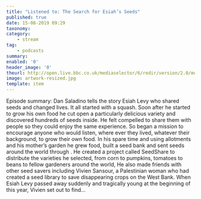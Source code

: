 ```yaml
---
title: "Listened to: The Search for Esiah’s Seeds"
published: true
date: 15-08-2019 09:29
taxonomy:
category:
	- stream
tag:
	- podcasts
summary:
enabled: '0'
header_image: '0'
theurl: http://open.live.bbc.co.uk/mediaselector/6/redir/version/2.0/mediaset/audio-nondrm-download/proto/http/vpid/p07jsngc.mp3
image: artwork-resized.jpg
template: item
---
```

 
Episode summary: Dan Saladino tells the story Esiah Levy who shared seeds and changed lives. It all started with a squash. Soon after he started to grow his own food he cut open a particularly delicious variety and discovered hundreds of seeds inside. He felt compelled to share them with people so they could enjoy the same experience. So began a mission to encourage anyone who would listen, where ever they lived, whatever their background, to grow their own food. In his spare time and using allotments and his mother’s garden he grew food, built a seed bank and sent seeds around the world through . He created a project called SeedShare to distribute the varieties he selected, from corn to pumpkins, tomatoes to beans to fellow gardeners around the world, He also made friends with other seed savers including Vivien Sansour, a Palestinian woman who had created a seed library to save disappearing crops on the West Bank. When Esiah Levy passed away suddenly and tragically young at the beginning of this year, Vivien set out to find…
